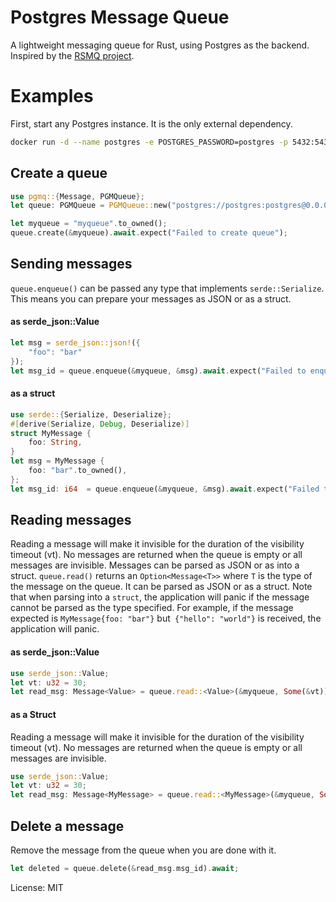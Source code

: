 # Postgres Message Queue

A lightweight messaging queue for Rust, using Postgres as the backend.
Inspired by the [RSMQ project](https://github.com/smrchy/rsmq).

# Examples

First, start any Postgres instance. It is the only external dependency.

```bash
docker run -d --name postgres -e POSTGRES_PASSWORD=postgres -p 5432:5432 postgres
```
## Create a queue

```rust
use pgmq::{Message, PGMQueue};
let queue: PGMQueue = PGMQueue::new("postgres://postgres:postgres@0.0.0.0:5432".to_owned()).await.expect("Failed to connect to Postgres");

let myqueue = "myqueue".to_owned();
queue.create(&myqueue).await.expect("Failed to create queue");
```

## Sending messages

`queue.enqueue()` can be passed any type that implements `serde::Serialize`. This means you can prepare your messages as JSON or as a struct.

#### as serde_json::Value
```rust
let msg = serde_json::json!({
    "foo": "bar"
});
let msg_id = queue.enqueue(&myqueue, &msg).await.expect("Failed to enqueue message");
```
#### as a struct
```rust
use serde::{Serialize, Deserialize};
#[derive(Serialize, Debug, Deserialize)]
struct MyMessage {
    foo: String,
}
let msg = MyMessage {
    foo: "bar".to_owned(),
};
let msg_id: i64  = queue.enqueue(&myqueue, &msg).await.expect("Failed to enqueue message");
```

## Reading messages
Reading a message will make it invisible for the duration of the visibility timeout (vt).
No messages are returned when the queue is empty or all messages are invisible.
Messages can be parsed as JSON or as into a struct. `queue.read()` returns an `Option<Message<T>>`
where `T` is the type of the message on the queue. It can be parsed as JSON or as a struct.
Note that when parsing into a `struct`, the application will panic if the message cannot be
parsed as the type specified. For example, if the message expected is
`MyMessage{foo: "bar"}` but` {"hello": "world"}` is received, the application will panic.
#### as serde_json::Value
```rust
use serde_json::Value;
let vt: u32 = 30;
let read_msg: Message<Value> = queue.read::<Value>(&myqueue, Some(&vt)).await.expect("no messages in the queue!");
```
#### as a Struct
Reading a message will make it invisible for the duration of the visibility timeout (vt).
No messages are returned when the queue is empty or all messages are invisible.
```rust
use serde_json::Value;
let vt: u32 = 30;
let read_msg: Message<MyMessage> = queue.read::<MyMessage>(&myqueue, Some(&vt)).await.expect("no messages in the queue!");
```
## Delete a message
Remove the message from the queue when you are done with it.
```rust
let deleted = queue.delete(&read_msg.msg_id).await;
```

License: MIT
